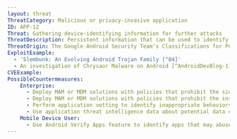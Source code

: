 ```yaml
---
layout: threat
ThreatCategory: Malicious or privacy-invasive application
ID: APP-12
Threat: Gathering device-identifying information for further attacks
ThreatDescription: Persistent information that can be used to identify or characterize a specific mobile device in one or more contexts, such as IMEI, IMSI, MAC address, phone number, mobile OS, or installed apps, may be collected by a malicious or privacy-invasive app to facilitate future attacks. These values, particularly in combination, greatly increase potential for geo-physical or behavioral tracking, device fingerprinting, and impersonation attacks against the device or its user.
ThreatOrigin: The Google Android Security Team's Classifications for Potentially Harmful Applications [^83]
ExploitExample:
  - 'Slembunk: An Evolving Android Trojan Family [^84]'
  - An investigation of Chrysaor Malware on Android [^AndroidDevBlog-1]
CVEExample:
PossibleCountermeasures:
    Enterprise:
      - Deploy MAM or MDM solutions with policies that prohibit the sideloading of apps, which may bypass security checks on the app.
      - Deploy MAM or MDM solutions with policies that prohibit the installation of apps from 3rd party (unofficial) app stores.
      - Perform application vetting to identify inappropriate behaviors by apps including permission requests made by the apps
      - Use application threat intelligence data about potential data collection risks associated with apps installed on devices
    Mobile Device User:
      - Use Android Verify Apps feature to identify apps that may abuse permissions to perform data collection.
---
```

